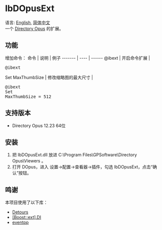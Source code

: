 # IbDOpusExt
语言: [English](README.md), [简体中文](README.zh-Hans.md)  
一个 [Directory Opus](https://www.gpsoft.com.au/) 的扩展。

## 功能
增加命令：
命令    |  说明 |  例子
------- | ---- | ------
@ibext | 开启命令扩展 | <pre lang="Batchfile">@ibext</pre>
Set MaxThumbSize | 修改缩略图的最大尺寸 | <pre lang="Batchfile">@ibext<br />Set MaxThumbSize = 512</pre>

## 支持版本
* Directory Opus 12.23 64位

## 安装
1. 把 IbDOpusExt.dll 放进 C:\Program Files\GPSoftware\Directory Opus\Viewers 。
1. 打开 DOpus，进入 设置→配置→查看器→插件，勾选 IbDOpusExt，点击“确认”按钮。

## 鸣谢
本项目使用了以下库：

* [Detours](https://github.com/microsoft/detours)
* [[Boost::ext].DI](https://github.com/boost-ext/di)
* [eventpp](https://github.com/wqking/eventpp)
